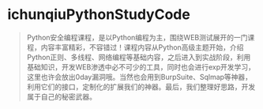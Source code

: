 # ichunqiuPythonStudyCode


> Python安全编程课程，是以Python编程为主，围绕WEB测试展开的一门课程，内容丰富精彩，不容错过！课程内容从Python高级主题开始，介绍Python正则、多线程、网络编程等基础内容，之后进入到实战阶段，利用基础知识，开发WEB渗透中必不可少的工具，同时也会进行exp开发学习，这里也许会放出0day漏洞哦。当然也会用到BurpSuite、Sqlmap等神器，利用它们的接口，定制化的扩展我们的神器。最后，我们整理好思路，开发属于自己的秘密武器。
